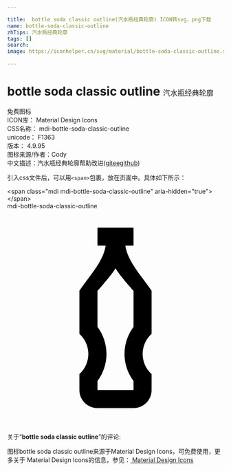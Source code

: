 ```yaml
---

title:  bottle soda classic outline(汽水瓶经典轮廓) ICON转svg、png下载
name: bottle-soda-classic-outline
zhTips: 汽水瓶经典轮廓
tags: []
search: 
image: https://iconhelper.cn/svg/material/bottle-soda-classic-outline.svg

---
```


# bottle soda classic outline  <small style="font-size: 60%;font-weight: 100">汽水瓶经典轮廓</small>


<div class="detail-page">
<p>
<span><span class="badge-success badge">免费图标</span> </span>
<br/>
<span>
ICON库：
<span class="badge-secondary badge">Material Design Icons</span> 
</span>
<br/>
<span>
CSS名称：
<span class="badge-secondary badge">mdi-bottle-soda-classic-outline</span> 
</span>
<br/>
<span>
unicode：
<span class="badge-secondary badge">F1363</span> 
<copy-btn content='F1363' btn-title=""></copy-btn>
<copy-btn :content='String.fromCodePoint(parseInt("F1363", 16))' btn-title="复制U"></copy-btn>
</span>
<br/>
<span>
版本：
<span class="badge-secondary badge">4.9.95</span> 
</span>
<br/>
<span>图标来源/作者：<span class="badge-light badge">Cody</span></span> 
<br/>
<span class="zh-detail">中文描述：<span class="badge-primary badge">汽水瓶经典轮廓</span><span class="help-link"><span>帮助改进</span>(<a href="https://gitee.com/liuwave/icon-helper/edit/master/json/material/bottle-soda-classic-outline.json" target="_blank" rel="noopener noreferrer">gitee</a><a href="https://github.com/liuwave/icon-helper/edit/master/json/material/bottle-soda-classic-outline.json" target="_blank" rel="noopener noreferrer">github</a></span>)</span><br/>
</p>
</div>
<div class="alert alert-dark">
  <i class="mdi mdi-bottle-soda-classic-outline mdi-48px"></i>
  <i class="mdi mdi-bottle-soda-classic-outline mdi-36px"></i>
  <i class="mdi mdi-bottle-soda-classic-outline mdi-24px"></i>
  <i class="mdi mdi-bottle-soda-classic-outline mdi-18px"></i>
</div>
<div>
  <p>引入css文件后，可以用<code>&lt;span&gt;</code>包裹，放在页面中。具体如下所示：    
  </p>
  <div class="alert alert-primary" style="font-size: 14px">
    &lt;span class="mdi mdi-bottle-soda-classic-outline" aria-hidden="true"&gt;&lt;/span&gt;
    <copy-btn content='<span class="mdi mdi-bottle-soda-classic-outline" aria-hidden="true"></span>'></copy-btn>
  </div>
  <div class="alert alert-secondary">
    <i class="mdi mdi-bottle-soda-classic-outline"
    style="font-size: 24px"
    aria-hidden="true"></i> mdi-bottle-soda-classic-outline
    <copy-btn content="mdi-bottle-soda-classic-outline" btn-title="复制图标名称"></copy-btn>
  </div>
</div>
<div id="svg" class="svg-wrap">
<svg xmlns="http://www.w3.org/2000/svg" viewBox="0 0 24 24"><path d="M10 2V4H10.91C10.65 5.79 9 7.5 8 9V13.77C9.32 14.96 9.32 17.04 8 18.23V20C8 21.11 8.9 22 10 22H14C15.11 22 16 21.11 16 20V18.23C14.68 17.04 14.68 14.96 16 13.77V9C15 7.5 13.35 5.79 13.09 4H14V2M12 6.5C12.24 7 13.54 8.5 13.9 8.91L14 9V13C13.35 13.87 13 14.92 13 16C13 17.08 13.35 18.13 14 19V20H10V19C10.65 18.13 11 17.08 11 16C11 14.92 10.65 13.87 10 13V9L10.1 8.91C10.46 8.5 11.76 7 12 6.5Z" /></svg>
</div>
<detail full-name='mdi-bottle-soda-classic-outline'></detail>
<div class="icon-detail__container">
<p>关于“<b>bottle soda classic outline</b>”的评论:</p>
</div>
<Vssue title="关于“bottle soda classic outline”的评论" />    
<div><p>图标bottle soda classic outline来源于Material Design Icons，可免费使用，更多关于 Material Design Icons的信息，参见：<a target="_blank" href="https://iconhelper.cn/material.html"> Material Design Icons</a>
</p></div>
